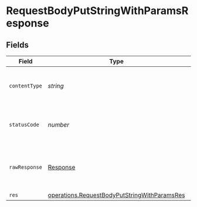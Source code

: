 # RequestBodyPutStringWithParamsResponse


## Fields

| Field                                                                                                               | Type                                                                                                                | Required                                                                                                            | Description                                                                                                         |
| ------------------------------------------------------------------------------------------------------------------- | ------------------------------------------------------------------------------------------------------------------- | ------------------------------------------------------------------------------------------------------------------- | ------------------------------------------------------------------------------------------------------------------- |
| `contentType`                                                                                                       | *string*                                                                                                            | :heavy_check_mark:                                                                                                  | HTTP response content type for this operation                                                                       |
| `statusCode`                                                                                                        | *number*                                                                                                            | :heavy_check_mark:                                                                                                  | HTTP response status code for this operation                                                                        |
| `rawResponse`                                                                                                       | [Response](https://developer.mozilla.org/en-US/docs/Web/API/Response)                                               | :heavy_check_mark:                                                                                                  | Raw HTTP response; suitable for custom response parsing                                                             |
| `res`                                                                                                               | [operations.RequestBodyPutStringWithParamsRes](../../../sdk/models/operations/requestbodyputstringwithparamsres.md) | :heavy_minus_sign:                                                                                                  | OK                                                                                                                  |